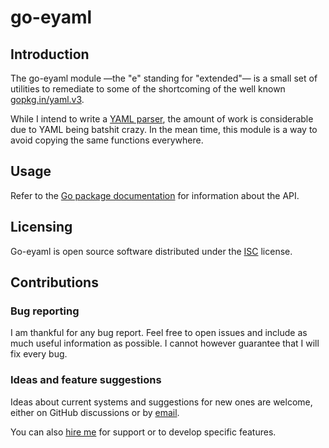 # go-eyaml
## Introduction
The go-eyaml module —the "e" standing for "extended"— is a small set of
utilities to remediate to some of the shortcoming of the well known
[gopkg.in/yaml.v3](https://github.com/go-yaml/yaml).

While I intend to write a [YAML parser](https://github.com/galdor/go-yaml), the
amount of work is considerable due to YAML being batshit crazy. In the mean
time, this module is a way to avoid copying the same functions everywhere.

## Usage
Refer to the [Go package documentation](https://pkg.go.dev/go.n16f.net/eyaml)
for information about the API.

## Licensing
Go-eyaml is open source software distributed under the
[ISC](https://opensource.org/licenses/ISC) license.

## Contributions
### Bug reporting
I am thankful for any bug report. Feel free to open issues and include as much
useful information as possible. I cannot however guarantee that I will fix every
bug.

### Ideas and feature suggestions
Ideas about current systems and suggestions for new ones are welcome, either on
GitHub discussions or by [email](mailto:nicolas@n16f.net).

You can also [hire me](mailto:nicolas@exograd.com) for support or to develop
specific features.
